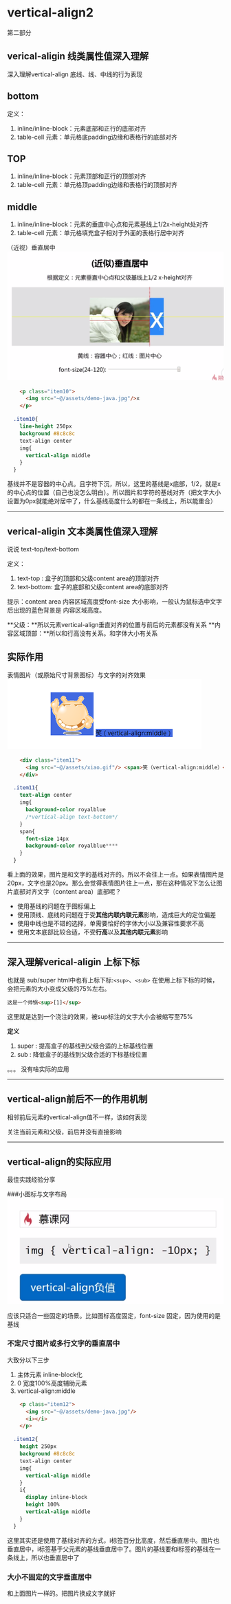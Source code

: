 # vertical-align2
第二部分

## verical-aligin 线类属性值深入理解
深入理解vertical-align 底线、线、中线的行为表现

## bottom
定义：

1. inline/inline-block：元素底部和正行的底部对齐
2. table-cell 元素：单元格底padding边缘和表格行的底部对齐

## TOP

1. inline/inline-block：元素顶部和正行的顶部对齐
2. table-cell 元素：单元格顶padding边缘和表格行的顶部对齐

## middle

1. inline/inline-block：元素的垂直中心点和元素基线上1/2x-height处对齐
2. table-cell 元素：单元格填充盒子相对于外面的表格行居中对齐


（近视）垂直居中
![](/assets/image/htmlcss/verticalalign/近似垂直居中.png)
```html
    <p class="item10">
      <img src="~@/assets/demo-java.jpg"/>x
    </p>
```
```css
  .item10{
    line-height 250px
    background #8c8c8c
    text-align center
    img{
      vertical-align middle
    }
  }
```
基线并不是容器的中心点。且字符下沉，所以，这里的基线是x底部，1/2，就是x的中心点的位置（自己也没怎么明白）。所以图片和字符的基线对齐（把文字大小设置为0px就能绝对居中了，什么基线高度什么的都在一条线上，所以能重合）

----

## verical-aligin 文本类属性值深入理解
说说 text-top/text-bottom

定义：
1. text-top : 盒子的顶部和父级content area的顶部对齐
2. text-bottom: 盒子的底部和父级content area的底部对齐

提示：content area 内容区域高度受font-size 大小影响，一般认为鼠标选中文字后出现的蓝色背景是 内容区域高度。


**父级：**所以元素vertical-align垂直对齐的位置与前后的元素都没有关系
**内容区域顶部：**所以和行高没有关系。和字体大小有关系

## 实际作用
表情图片（或原始尺寸背景图标）与文字的对齐效果
![](/assets/image/htmlcss/verticalalign/表情图片与文字类对齐属性.png)

```html
    <div class="item11">
      <img src="~@/assets/xiao.gif"/> <span>笑（vertical-align:middle）</span>
    </div>
```
```css
  .item11{
    text-align center
    img{
      background-color royalblue
      /*vertical-align text-bottom*/
    }
    span{
      font-size 14px
      background-color royalblue****
    }
  }
```

看上面的效果，图片是和文字的基线对齐的。所以不会往上一点。如果表情图片是20px，文字也是20px。那么会觉得表情图片往上一点，那在这种情况下怎么让图片底部对齐文字（content area）底部呢？

* 使用基线的问题在于图标偏上
* 使用顶线、底线的问题在于受**其他内联内联元素**影响，造成巨大的定位偏差
* 使用中线也是不错的选择，单需要恰好的字体大小以及兼容性要求不高
* 使用文本底部比较合适，不受**行高**以及**其他内联元素**影响


----

## 深入理解verical-aligin 上标下标
也就是 sub/super
html中也有上标下标:`<sup>`、`<sub>`
在使用上标下标的时候，会把元素的大小变成父级的75%左右。
```html
这是一个帅锅<sup>[1]</sup>
```
这里就是达到一个浇注的效果，被sup标注的文字大小会被缩写至75%


**定义**

1. super : 提高盒子的基线到父级合适的上标基线位置
2. sub   : 降低盒子的基线到父级合适的下标基线位置

。。。 没有啥实际的应用

----

## vertical-align前后不一的作用机制
相邻前后元素的vertical-align值不一样，该如何表现


关注当前元素和父级，前后并没有直接影响


----


## vertical-align的实际应用

 最佳实践经验分享 

###小图标与文字布局
 ![](/assets/image/htmlcss/verticalalign/小图标与文字对齐.png)
 
 应该只适合一些固定的场景。比如图标高度固定，font-size 固定，因为使用的是基线

### 不定尺寸图片或多行文字的垂直居中 
 
 大致分以下三步
 
 1. 主体元素 inline-block化
 2. 0 宽度100%高度辅助元素
 3. vertical-align:middle 
 
```html
    <p class="item12">
      <img src="~@/assets/demo-java.jpg"/>
      <i></i>
    </p>
```
```css
  .item12{
    height 250px
    background #8c8c8c
    text-align center
    img{
      vertical-align middle
    }
    i{
      display inline-block
      height 100%
      vertical-align middle
    }
  }
```

这里其实还是使用了基线对齐的方式，i标签百分比高度，然后垂直居中。图片也垂直居中，i标签基于父元素的基线垂直居中了。图片的基线要和i标签的基线在一条线上，所以也垂直居中了

### 大小不固定的文字垂直居中
和上面图片一样的。把图片换成文字就好

 
 
 
 
 
 
 